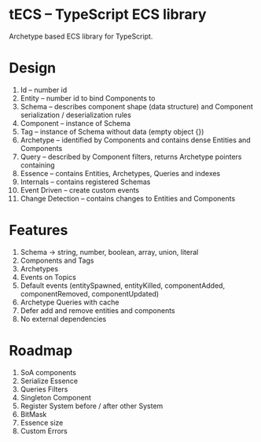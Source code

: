 # tECS – TypeScript ECS library

Archetype based ECS library for TypeScript.

# Design

1. Id – number id
1. Entity – number id to bind Components to
1. Schema – describes component shape (data structure) and Component serialization / deserialization rules
1. Component – instance of Schema
1. Tag – instance of Schema without data (empty object {})
1. Archetype – identified by Components and contains dense Entities and Components
1. Query – described by Component filters, returns Archetype pointers containing
1. Essence – contains Entities, Archetypes, Queries and indexes
1. Internals – contains registered Schemas
1. Event Driven – create custom events
1. Change Detection – contains changes to Entities and Components

# Features

1. Schema -> string, number, boolean, array, union, literal
1. Components and Tags
1. Archetypes
1. Events on Topics
1. Default events (entitySpawned, entityKilled, componentAdded, componentRemoved, componentUpdated)
1. Archetype Queries with cache
1. Defer add and remove entities and components
1. No external dependencies

# Roadmap

1. SoA components
1. Serialize Essence
1. Queries Filters
1. Singleton Component
1. Register System before / after other System
1. BitMask
1. Essence size
1. Custom Errors
